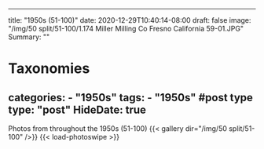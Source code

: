
---
title: "1950s (51-100)"
date: 2020-12-29T10:40:14-08:00
draft: false
image: "/img/50 split/51-100/1.174 Miller Milling Co Fresno California 59-01.JPG"
Summary: ""
#   Taxonomies
categories:
    - "1950s"
tags:
    - "1950s"
#post type
type: "post"
HideDate: true
---

Photos from throughout the 1950s (51-100)
{{< gallery dir="/img/50 split/51-100" />}} {{< load-photoswipe >}}
